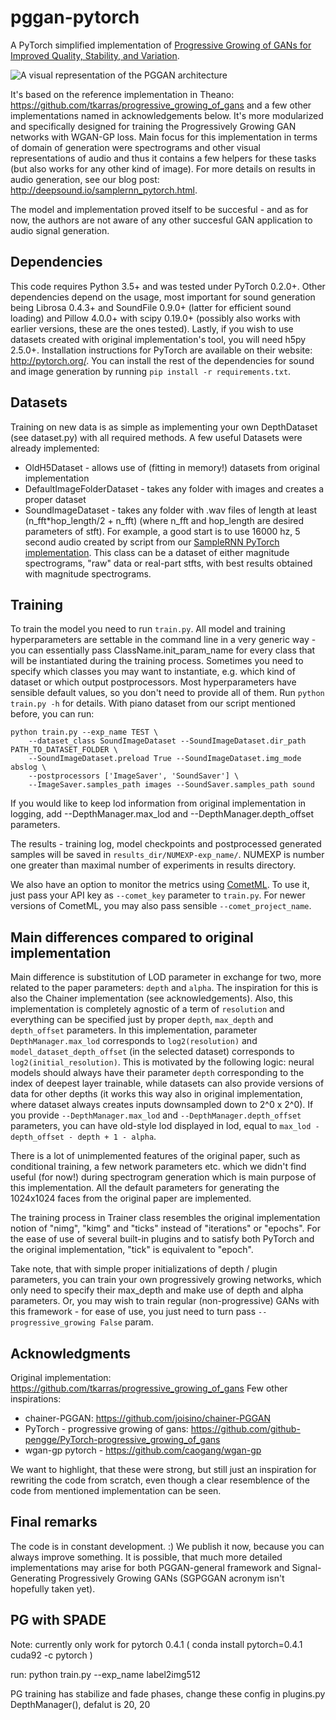 # pggan-pytorch

A PyTorch simplified implementation of [Progressive Growing of GANs for Improved Quality, Stability, and Variation](https://arxiv.org/abs/1710.10196).

![A visual representation of the PGGAN architecture](http://deepsound.io/images/pggan/fig1.png)

It's based on the reference implementation in Theano: https://github.com/tkarras/progressive_growing_of_gans and a few other implementations named in acknowledgements below. It's more modularized and specifically designed for training the Progressively Growing GAN networks with WGAN-GP loss. Main focus for this implementation in terms of domain of generation were spectrograms and other visual representations of audio and thus it contains a few helpers for these tasks (but also works for any other kind of image). For more details on results in audio generation, see our blog post: http://deepsound.io/samplernn_pytorch.html.

The model and implementation proved itself to be succesful - and as for now, the authors are not aware of any other succesful GAN application to audio signal generation.

## Dependencies

This code requires Python 3.5+ and was tested under PyTorch 0.2.0+. Other dependencies depend on the usage, most important for sound generation being Librosa 0.4.3+ and SoundFile 0.9.0+ (latter for efficient sound loading) and Pillow 4.0.0+ with scipy 0.19.0+ (possibly also works with earlier versions, these are the ones tested). Lastly, if you wish to use datasets created with original implementation's tool, you will need h5py 2.5.0+. Installation instructions for PyTorch are available on their website: http://pytorch.org/. You can install the rest of the dependencies for sound and image generation by running `pip install -r requirements.txt`.

## Datasets

Training on new data is as simple as implementing your own DepthDataset (see dataset.py) with all required methods. A few useful Datasets were already implemented:

* OldH5Dataset - allows use of (fitting in memory!) datasets from original implementation
* DefaultImageFolderDataset - takes any folder with images and creates a proper dataset
* SoundImageDataset - takes any folder with .wav files of length at least (n_fft\*hop_length/2 + n_fft) (where n_fft and hop_length are desired parameters of stft). For example, a good start is to use 16000 hz, 5 second audio created by script from our [SampleRNN PyTorch implementation](https://github.com/deepsound/samplernn-pytorch/). This class can be a dataset of either magnitude spectrograms, "raw" data or real-part stfts, with best results obtained with magnitude spectrograms.

## Training

To train the model you need to run `train.py`. All model and training hyperparameters are settable in the command line in a very generic way - you can essentially pass ClassName.init_param_name for every class that will be instantiated during the training process. Sometimes you need to specify which classes you may want to instantiate, e.g. which kind of dataset or which output postprocessors. Most hyperparameters have sensible default values, so you don't need to provide all of them. Run `python train.py -h` for details. With piano dataset from our script mentioned before, you can run:

```
python train.py --exp_name TEST \
    --dataset_class SoundImageDataset --SoundImageDataset.dir_path PATH_TO_DATASET_FOLDER \
    --SoundImageDataset.preload True --SoundImageDataset.img_mode abslog \
    --postprocessors ['ImageSaver', 'SoundSaver'] \
    --ImageSaver.samples_path images --SoundSaver.samples_path sound
```

If you would like to keep lod information from original implementation in logging, add --DepthManager.max_lod and --DepthManager.depth_offset parameters.

The results - training log, model checkpoints and postprocessed generated samples will be saved in `results_dir/NUMEXP-exp_name/`. NUMEXP is number one greater than maximal number of experiments in results directory.

We also have an option to monitor the metrics using [CometML](https://www.comet.ml/). To use it, just pass your API key as `--comet_key` parameter to `train.py`. For newer versions of CometML, you may also pass sensible `--comet_project_name`.

## Main differences compared to original implementation

Main difference is substitution of LOD parameter in exchange for two, more related to the paper parameters: `depth` and `alpha`. The inspiration for this is also the Chainer implementation (see acknowledgements). Also, this implementation is completely agnostic of a term of `resolution` and everything can be specified just by proper `depth`, `max_depth` and `depth_offset` parameters. In this implementation, parameter `DepthManager.max_lod` corresponds to `log2(resolution)` and `model_dataset_depth_offset` (in the selected dataset) corresponds to `log2(initial_resolution)`. This is motivated by the following logic: neural models should always have their parameter `depth` corresponding to the index of deepest layer trainable, while datasets can also provide versions of data for other depths (it works this way also in original implementation, where dataset always creates inputs downsampled down to 2^0 x 2^0). If you provide `--DepthManager.max_lod` and `--DepthManager.depth_offset` parameters, you can have old-style lod displayed in lod, equal to `max_lod - depth_offset - depth + 1 - alpha`.

There is a lot of unimplemented features of the original paper, such as conditional training, a few network parameters etc. which we didn't find useful (for now!) during spectrogram generation which is main purpose of this implementation. All the default parameters for generating the 1024x1024 faces from the original paper are implemented.

The training process in Trainer class resembles the original implementation notion of "nimg", "kimg" and "ticks" instead of "iterations" or "epochs". For the ease of use of several built-in plugins and to satisfy both PyTorch and the original implementation, "tick" is equivalent to "epoch".

Take note, that with simple proper initializations of depth / plugin parameters, you can train your own progressively growing networks, which only need to specify their max_depth and make use of depth and alpha parameters. Or, you may wish to train regular (non-progressive) GANs with this framework - for ease of use, you just need to turn pass `--progressive_growing False` param.

## Acknowledgments

Original implementation: https://github.com/tkarras/progressive_growing_of_gans
Few other inspirations:

* chainer-PGGAN: https://github.com/joisino/chainer-PGGAN
* PyTorch - progressive growing of gans: https://github.com/github-pengge/PyTorch-progressive_growing_of_gans
* wgan-gp pytorch - https://github.com/caogang/wgan-gp

We want to highlight, that these were strong, but still just an inspiration for rewriting the code from scratch, even though a clear resemblence of the code from mentioned implementation can be seen.

## Final remarks

The code is in constant development. :) We publish it now, because you can always improve something. It is possible, that much more detailed implementations may arise for both PGGAN-general framework and Signal-Generating Progressively Growing GANs (SGPGGAN acronym isn't hopefully taken yet).

## PG with SPADE

Note: currently only work for pytorch 0.4.1 ( conda install pytorch=0.4.1 cuda92 -c pytorch )

run: python train.py --exp_name label2img512

PG training has stabilize and fade phases, change these config in plugins.py DepthManager(), defalut is 20, 20
